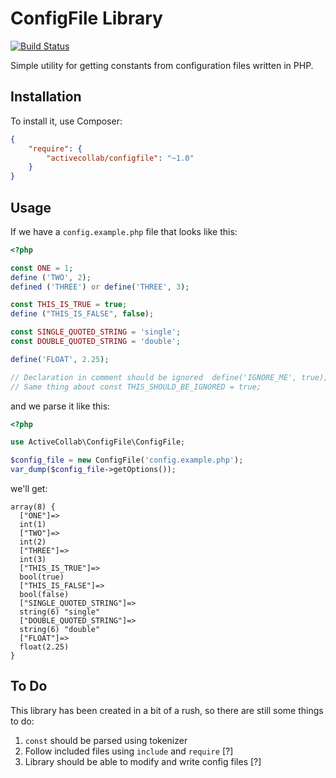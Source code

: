 # ConfigFile Library

[![Build Status](https://travis-ci.org/activecollab/configfile.svg?branch=master)](https://travis-ci.org/activecollab/configfile)

Simple utility for getting constants from configuration files written in PHP.

## Installation

To install it, use Composer:

```json
{
    "require": {
        "activecollab/configfile": "~1.0"
    }
}
```

## Usage

If we have a `config.example.php` file that looks like this:

```php
<?php

const ONE = 1;
define ('TWO', 2);
defined ('THREE') or define('THREE', 3);

const THIS_IS_TRUE = true;
define ("THIS_IS_FALSE", false);

const SINGLE_QUOTED_STRING = 'single';
const DOUBLE_QUOTED_STRING = 'double';

define('FLOAT', 2.25);

// Declaration in comment should be ignored  define('IGNORE_ME', true);
// Same thing about const THIS_SHOULD_BE_IGNORED = true;
```

and we parse it like this:

```php
<?php

use ActiveCollab\ConfigFile\ConfigFile;

$config_file = new ConfigFile('config.example.php');
var_dump($config_file->getOptions());
```

we'll get:

```
array(8) {
  ["ONE"]=>
  int(1)
  ["TWO"]=>
  int(2)
  ["THREE"]=>
  int(3)
  ["THIS_IS_TRUE"]=>
  bool(true)
  ["THIS_IS_FALSE"]=>
  bool(false)
  ["SINGLE_QUOTED_STRING"]=>
  string(6) "single"
  ["DOUBLE_QUOTED_STRING"]=>
  string(6) "double"
  ["FLOAT"]=>
  float(2.25)
}
```

## To Do

This library has been created in a bit of a rush, so there are still some things to do:

1. `const` should be parsed using tokenizer
2. Follow included files using `include` and `require` [?]
3. Library should be able to modify and write config files [?]
